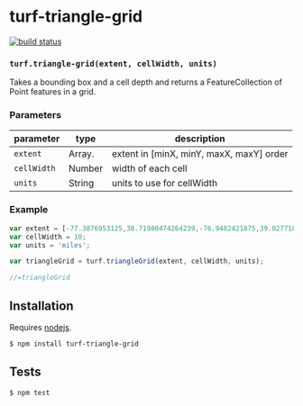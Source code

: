 # turf-triangle-grid

[![build status](https://secure.travis-ci.org/Turfjs/turf-triangle-grid.png)](http://travis-ci.org/Turfjs/turf-triangle-grid)




### `turf.triangle-grid(extent, cellWidth, units)`

Takes a bounding box and a cell depth and returns a FeatureCollection of Point features in a grid.


### Parameters

| parameter   | type           | description                              |
| ----------- | -------------- | ---------------------------------------- |
| `extent`    | Array.<number> | extent in [minX, minY, maxX, maxY] order |
| `cellWidth` | Number         | width of each cell                       |
| `units`     | String         | units to use for cellWidth               |


### Example

```js
var extent = [-77.3876953125,38.71980474264239,-76.9482421875,39.027718840211605];
var cellWidth = 10;
var units = 'miles';

var triangleGrid = turf.triangleGrid(extent, cellWidth, units);

//=triangleGrid
```

## Installation

Requires [nodejs](http://nodejs.org/).

```sh
$ npm install turf-triangle-grid
```

## Tests

```sh
$ npm test
```

